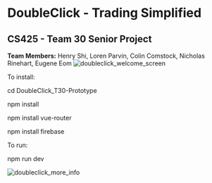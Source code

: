 # DoubleClick - Trading Simplified
## CS425 - Team 30 Senior Project
**Team Members:** Henry Shi, Loren Parvin, Colin Comstock, Nicholas Rinehart, Eugene Eom
![doubleclick_welcome_screen](https://user-images.githubusercontent.com/64504261/142562134-77a1ff25-c35b-4bc0-a1f9-4042308e71c0.png)

To install:

cd DoubleClick_T30-Prototype

npm install

npm install vue-router

npm install firebase



To run:

npm run dev

![doubleclick_more_info](https://user-images.githubusercontent.com/64504261/142562384-7abb992f-ec5f-42ed-abd2-bcfc18be24c9.png)

